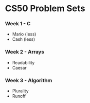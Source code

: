 # CS50 Problem Sets

### Week 1 - C

- Mario (less)
- Cash (less)

### Week 2 - Arrays

- Readability
- Caesar

### Week 3 - Algorithm

- Plurality
- Runoff
